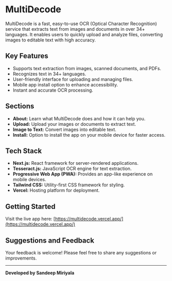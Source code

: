 # MultiDecode

MultiDecode is a fast, easy-to-use OCR (Optical Character Recognition) service that extracts text from images and documents in over 34+ languages. It enables users to quickly upload and analyze files, converting images to editable text with high accuracy.

## Key Features

- Supports text extraction from images, scanned documents, and PDFs.
- Recognizes text in 34+ languages.
- User-friendly interface for uploading and managing files.
- Mobile app install option to enhance accessibility.
- Instant and accurate OCR processing.

## Sections

- **About:** Learn what MultiDecode does and how it can help you.
- **Upload:** Upload your images or documents to extract text.
- **Image to Text:** Convert images into editable text.
- **Install:** Option to install the app on your mobile device for faster access.

## Tech Stack

- **Next.js:** React framework for server-rendered applications.
- **Tesseract.js:** JavaScript OCR engine for text extraction.
- **Progressive Web App (PWA):** Provides an app-like experience on mobile devices.
- **Tailwind CSS:** Utility-first CSS framework for styling.
- **Vercel:** Hosting platform for deployment.

## Getting Started

Visit the live app here: [https://multidecode.vercel.app/](https://multidecode.vercel.app/)

## Suggestions and Feedback

Your feedback is welcome! Please feel free to share any suggestions or improvements.

---

**Developed by Sandeep Miriyala**
